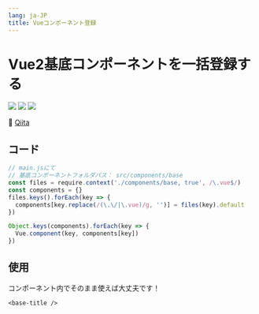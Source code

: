 ```yaml
---
lang: ja-JP
title: Vueコンポーネント登録
---
```


# Vue2基底コンポーネントを一括登録する
![](https://img.shields.io/badge/-Typescript-9ca3af.svg?logo=typescript&style=popout-square)  ![](https://img.shields.io/badge/-Javascript-9ca3af.svg?logo=javascript&style=popout-square)  ![](https://img.shields.io/badge/-Vue.js-9ca3af.svg?logo=Vue.js&style=popout-square)



📡  [Qiita](https://qiita.com/kensoz/items/8a5278d0e7b5c5c97c26)



## コード

```typescript
// main.jsにて
// 基底コンポーネントフォルダパス： src/components/base
const files = require.context('./components/base, true', /\.vue$/)
const components = {}
files.keys().forEach(key => {
  components[key.replace(/(\.\/|\.vue)/g, '')] = files(key).default
})

Object.keys(components).forEach(key => {
  Vue.component(key, components[key])
})

```



## 使用

コンポーネント内でそのまま使えば大丈夫です！

```vue
<base-title />
```

